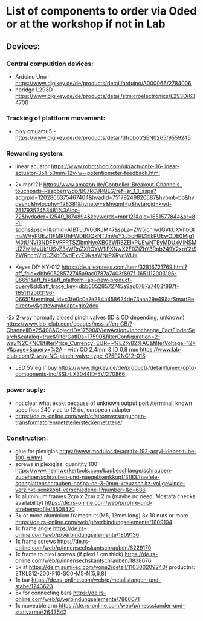 # List of components to order via Oded or at the workshop if not in Lab

## Devices:


### Central computition devices:
- Arduino Uno - https://www.digikey.de/de/products/detail/arduino/A000066/2784006
- hbridge L293D https://www.digikey.de/de/products/detail/stmicroelectronics/L293D/634700

### Tracking of plattform movement:
- pixy cmuamu5 - https://www.digikey.de/de/products/detail/dfrobot/SEN0265/9559245

### Rewarding system:
- linear acuator https://www.robotshop.com/uk/actuonix-l16-linear-actuator-351-50mm-12v-w--potentiometer-feedback.html
- 2x mpr121: https://www.amazon.de/Controller-Breakout-Channels-touchpads-Raspberry/dp/B07RCJPQLG/ref=sr_1_1_sspa?adgrpid=1202866375467404&hvadid=75179249820687&hvbmt=bp&hvdev=c&hvlocphy=128381&hvnetw=s&hvqmt=p&hvtargid=kwd-75179352453481%3Aloc-72&hydadcr=12540_1874894&keywords=mpr121&qid=1651577844&sr=8-1-spons&psc=1&smid=A1BTLUV6GKJM47&spLa=ZW5jcnlwdGVkUXVhbGlmaWVyPUEzTlFMRUhFWDBOQkNTJmVuY3J5cHRlZElkPUEwODE0Mjg1M0tUNVI3NDFFVFFRTSZlbmNyeXB0ZWRBZElkPUEwNTEyMDUxMlNSMUZZMjMyUk1USyZ3aWRnZXROYW1lPXNwX2F0ZiZhY3Rpb249Y2xpY2tSZWRpcmVjdCZkb05vdExvZ0NsaWNrPXRydWU=

- Keyes DIY KY-012 https://de.aliexpress.com/item/32816721769.html?aff_fcid=dbb60528572745a9ac0787a7403f897f-1651112003196-06651&aff_fsk&aff_platform=api-new-product-query&sk&aff_trace_key=dbb60528572745a9ac0787a7403f897f-1651112003196-06651&terminal_id=c3fe0c0a7e284a458624de73aaa29e49&afSmartRedirect=y&gatewayAdapt=glo2deu
 
 -2x 2-way normally closed pinch valves (ID & OD depending, unknown) https://www.lab-club.com/epages/mss.sf/en_GB/?ChannelID=25408&ObjectID=17590&ViewAction=Innochange_FactFinderSearch&catalog=true&filterCatIDs=17590&filterConfiguration=2-way%2C+NC&filterPrice_Currency=EUR~~%E2%82%AC&filterVoltage=12+V&page=&query=%2A
    - with OD 2,4mm & ID 0,8 mm  https://www.lab-club.com/2-way-NC-pinch-valve-type-075P2NC12-01S 
 - LED 5V eg if buy https://www.digikey.de/de/products/detail/lumex-opto-components-inc/SSL-LX3044ID-5V/270866

### power suply:
- not clear what exakt because of unknown output port /terminal, known specifics: 240 v ac to 12 dc, european adapter
- https://de.rs-online.com/web/c/stromversorgungen-transformatoren/netzteile/steckernetzteile/


### Construction:

- glue for plexiglas https://www.modulor.de/acrifix-192-acryl-kleber-tube-100-g.html
- screws in plexiglas, quanitity 100 https://www.heimwerkertools.com/baubeschlaege/schrauben-zubehoer/schrauben-und-naegel/senkkopf/3183/haefele-spanplattenschrauben-hospa-oe-3-0mm-kreuzschlitz-vollgewinde-verzinkt-senkkopf-verschiedene-l?number=&c=686
- 1x aluminium frames 2cm x 2cm x 2 m   (maybe no need, Mostafa checks availability) https://de.rs-online.com/web/p/rohre-und-strebenprofile/8508470
- 3x or more aluminium framesnuts(M5, 12mm long) 3x 10 nuts or more  https://de.rs-online.com/web/p/verbindungselemente/1809104
- 1x  frame angle  https://de.rs-online.com/web/p/verbindungselemente/1809136
- 1x frame screws https://de.rs-online.com/web/p/innensechskantschrauben/8229170
- 1x frame to plexi screws (if plexi 1 cm thick) https://de.rs-online.com/web/p/innensechskantschrauben/1838676
- 5x at https://de.misumi-ec.com/vona2/detail/110300209240/ productnr: ETKLS12-200-F10-SC0-M5-N[5,​6,​8]
- 1x bar https://de.rs-online.com/web/p/metallstangen-und-stabe/1243623
- 5x for connecting bars https://de.rs-online.com/web/p/verbindungselemente/7866071
- 1x moveable arm https://de.rs-online.com/web/p/messstander-und-stativarme/2643542



